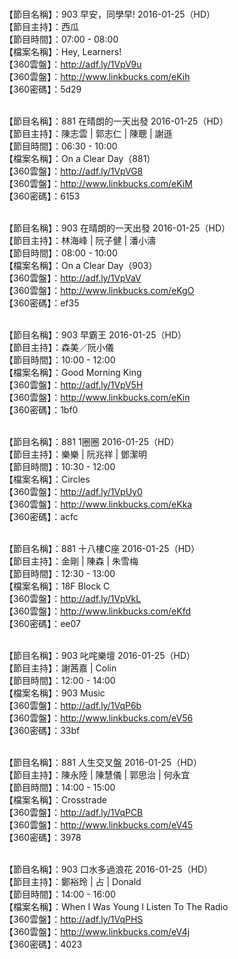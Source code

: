 <br>【節目名稱】：903 早安，同學早! 2016-01-25（HD）
<br>【節目主持】：西瓜
<br>【節目時間】：07:00 - 08:00
<br>【檔案名稱】：Hey, Learners!
<br>【360雲盤】：http://adf.ly/1VpV9u
<br>【360雲盤】：http://www.linkbucks.com/eKih
<br>【360密碼】：5d29

<br>【節目名稱】：881 在晴朗的一天出發 2016-01-25（HD）
<br>【節目主持】：陳志雲 | 郭志仁 | 陳聰 | 謝遜
<br>【節目時間】：06:30 - 10:00
<br>【檔案名稱】：On a Clear Day（881）
<br>【360雲盤】：http://adf.ly/1VpVG8
<br>【360雲盤】：http://www.linkbucks.com/eKiM
<br>【360密碼】：6153

<br>【節目名稱】：903 在晴朗的一天出發 2016-01-25（HD）
<br>【節目主持】：林海峰 | 阮子健 | 潘小濤
<br>【節目時間】：08:00 - 10:00
<br>【檔案名稱】：On a Clear Day（903）
<br>【360雲盤】：http://adf.ly/1VpVaV
<br>【360雲盤】：http://www.linkbucks.com/eKgO
<br>【360密碼】：ef35

<br>【節目名稱】：903 早霸王 2016-01-25（HD）
<br>【節目主持】：森美／阮小儀
<br>【節目時間】：10:00 - 12:00
<br>【檔案名稱】：Good Morning King
<br>【360雲盤】：http://adf.ly/1VpV5H
<br>【360雲盤】：http://www.linkbucks.com/eKin
<br>【360密碼】：1bf0

<br>【節目名稱】：881 1圈圈 2016-01-25（HD）
<br>【節目主持】：樂樂 | 阮兆祥 | 鄧潔明
<br>【節目時間】：10:30 - 12:00
<br>【檔案名稱】：Circles
<br>【360雲盤】：http://adf.ly/1VpUy0
<br>【360雲盤】：http://www.linkbucks.com/eKka
<br>【360密碼】：acfc

<br>【節目名稱】：881 十八樓C座 2016-01-25（HD）
<br>【節目主持】：金剛 | 陳森 | 朱雪梅
<br>【節目時間】：12:30 - 13:00
<br>【檔案名稱】：18F Block C
<br>【360雲盤】：http://adf.ly/1VpVkL
<br>【360雲盤】：http://www.linkbucks.com/eKfd
<br>【360密碼】：ee07

<br>【節目名稱】：903 叱咤樂壇 2016-01-25（HD）
<br>【節目主持】：謝茜嘉 | Colin
<br>【節目時間】：12:00 - 14:00
<br>【檔案名稱】：903 Music
<br>【360雲盤】：http://adf.ly/1VqP6b
<br>【360雲盤】：http://www.linkbucks.com/eV56
<br>【360密碼】：33bf

<br>【節目名稱】：881 人生交叉盤 2016-01-25（HD）
<br>【節目主持】：陳永陸 | 陳慧儀 | 郭思治 | 何永宜
<br>【節目時間】：14:00 - 15:00
<br>【檔案名稱】：Crosstrade
<br>【360雲盤】：http://adf.ly/1VqPCB
<br>【360雲盤】：http://www.linkbucks.com/eV45
<br>【360密碼】：3978

<br>【節目名稱】：903 口水多過浪花 2016-01-25（HD）
<br>【節目主持】：鄭裕玲 | 占 | Donald
<br>【節目時間】：14:00 - 16:00
<br>【檔案名稱】：When I Was Young I Listen To The Radio
<br>【360雲盤】：http://adf.ly/1VqPHS
<br>【360雲盤】：http://www.linkbucks.com/eV4j
<br>【360密碼】：4023
